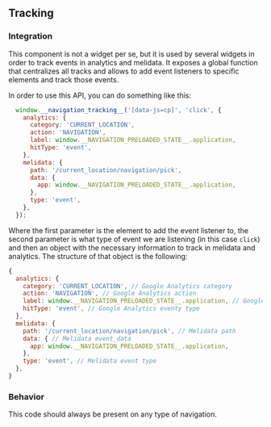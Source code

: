 ## Tracking
### Integration
This component is not a widget per se, but it is used by several widgets in order to track events in analytics and melidata. It exposes a global function that centralizes all tracks and allows to add event listeners to specific elements and track those events. 

In order to use this API, you can do something like this:
```js
  window.__navigation_tracking__('[data-js=cp]', 'click', {
    analytics: {
      category: 'CURRENT_LOCATION',
      action: 'NAVIGATION',
      label: window.__NAVIGATION_PRELOADED_STATE__.application,
      hitType: 'event',
    },
    melidata: {
      path: '/current_location/navigation/pick',
      data: {
        app: window.__NAVIGATION_PRELOADED_STATE__.application,
      },
      type: 'event',
    },
  });
```

Where the first parameter is the element to add the event listener to, the second parameter is what type of event we are listening (in this case `click`) and then an object with the necessary information to track in melidata and analytics. The structure of that object is the following:

```js
{
  analytics: {
    category: 'CURRENT_LOCATION', // Google Analytics category
    action: 'NAVIGATION', // Google Analytics action
    label: window.__NAVIGATION_PRELOADED_STATE__.application, // Google Analytics label
    hitType: 'event', // Google Analytics eventy type
  },
  melidata: {
    path: '/current_location/navigation/pick', // Melidata path
    data: { // Melidata event_data
      app: window.__NAVIGATION_PRELOADED_STATE__.application,
    },
    type: 'event', // Melidata event type
  }, 
}
```

### Behavior
This code should always be present on any type of navigation.